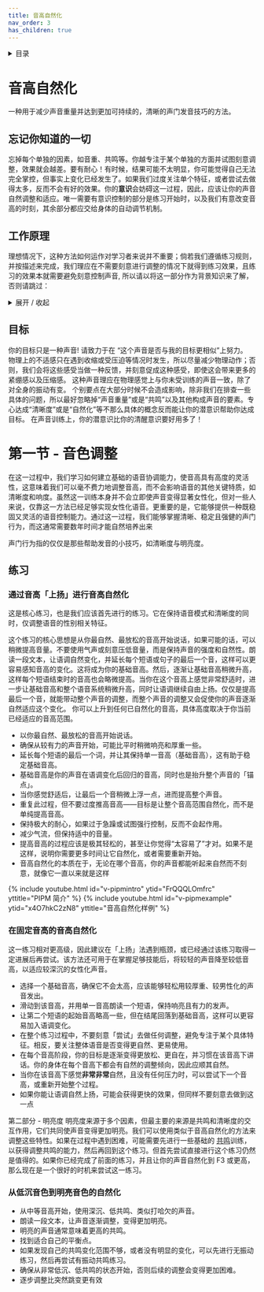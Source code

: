 ```yaml
---
title: 音高自然化
nav_order: 3
has_children: true
---
```

<details closed markdown="block">
  <summary>
    目录
  </summary>
{: .text-delta }
1. TOC
{:toc}
</details>

# 音高自然化
一种用于减少声音重量并达到更加可持续的，清晰的声门发音技巧的方法。

## 忘记你知道的一切
忘掉每个单独的因素，如音重、共鸣等。你越专注于某个单独的方面并试图刻意调整，效果就会越差。要有耐心！有时候，结果可能不太明显，你可能觉得自己无法完全掌控，但事实上变化已经发生了。如果我们过度关注单个特征，或者尝试去做得太多，反而不会有好的效果。你的**意识**会妨碍这一过程，因此，应该让你的声音自然调整和适应。唯一需要有意识控制的部分是练习开始时，以及我们有意改变音高的时刻，其余部分都应交给身体的自动调节机制。

## 工作原理
理想情况下，这种方法如何运作对学习者来说并不重要；倘若我们遵循练习规则，并按描述来完成，我们理应在不需要刻意进行调整的情况下就得到练习效果，且练习的效果本就需要避免刻意控制声音, 所以请以将这一部分作为背景知识来了解，否则请跳过：
<details closed markdown="block">
<summary markdown="block">
展开 / 收起
</summary>
工作原理十分简单。 我们的声音存在着复合性，或者说当你试图达到某个目的时，也会同时达成另一个目的。有时候这种复合性会影响我们, 但有时候也代表了某种层面上的自然平衡。 音高在声音女性化的几乎每个要点上都存在着少量的正向复合性， 且我们在不费力也不牺牲其他要点的前提下调节音高的能力代表了声音女性化与更广义的发声能力中非常关键的一项技能。通过这些方法习得的能力等效于在数年来通过每日的练习所取得的成果。

一旦学会，这些技能对任何音高都有帮助, 也就是说我们可以在较低的音高下维持女性化的声音特征以及我们通过这些方法习得的其他通用技能。需要格外注意的是音高本身对声音的“质量”以及性别影响甚微，却是可以用来达到我们想要的改变的有力工具。 我们的目标并非“提高音高”，而是在每种音高下改进声音。最终，我们可以获得在下意识中控制声音重量的能力，但这需要大量的练习。
</details>

## 目标
你的目标只是一种声音! 请致力于在 “这个声音是否与我的目标更相似”上努力。 物理上的不适感只在遇到收缩或受压迫等情况时发生，所以尽量减少物理动作；否则，我们会将这些感受当做一种反馈，并刻意促成这种感受，即使这会带来更多的紧绷感以及压缩感。 这种声音理应在物理感觉上与你未受训练的声音一致，除了对全身的振动有变。 个别要点在大部分时候不会造成影响，除非我们在排查一些具体的问题，所以最好忽略掉“声音重量”或是“共鸣”以及其他构成声音的要素。专心达成“清晰度”或是“自然化”等不那么具体的概念反而能让你的潜意识帮助你达成目标。 在声音训练上，你的潜意识比你的清醒意识要好用多了！



# 第一节 - 音色调整
在这一过程中，我们学习如何建立基础的语音协调能力，使音高具有高度的灵活性，这意味着我们可以毫不费力地调整音高，而不会影响语音的其他关键特质，如清晰度和响度。虽然这一训练本身并不会立即使声音变得显著女性化，但对一些人来说，仅靠这一方法已经足够实现女性化语音。更重要的是，它能够提供一种既稳固又灵活的语音控制能力。通过这一过程，我们能够掌握清晰、稳定且强健的声门行为，而这通常需要数年时间才能自然培养出来

声门行为指的仅仅是那些帮助发音的小技巧，如清晰度与明亮度。


## 练习

### 通过音高「上扬」进行音高自然化
这是核心练习，也是我们应该首先进行的练习。它在保持语音模式和清晰度的同时，仅调整语音的性别相关特征。

这个练习的核心思想是从你最自然、最放松的音高开始说话，如果可能的话，可以稍微提高音量。不要使用气声或刻意压低音量，而是保持声音的强度和自然性。朗读一段文本，让语调自然变化，并延长每个短语或句子的最后一个音，这样可以更容易感知音高的变化。这将成为你的基础音高。然后，逐渐让基础音高稍微升高，这样每个短语结束时的音高也会略微提高。当你在这个音高上感觉非常舒适时，进一步让基础音高和整个语音系统稍微升高，同时让语调继续自由上扬。仅仅是提高最后一个音，就能带动整个声音的调整，而整个声音的调整又会促使你的声音逐渐自然适应这个变化。 你可以上升到任何已自然化的音高，具体高度取决于你当前已经适应的音高范围。
- 以你最自然、最放松的音高开始说话。
- 确保从较有力的声音开始，可能比平时稍微响亮和厚重一些。
- 延长每个短语的最后一个词，并让其保持单一音高（基础音高），这有助于稳定基础音高。
- 基础音高是你的声音在语调变化后回归的音高，同时也是抬升整个声音的「锚点」。
- 当你感觉舒适后，让最后一个音稍微上浮一点，进而提高整个声音。
- 重复此过程，但不要过度推高音高——目标是让整个音高范围自然化，而不是单纯提高音高。
- 保持极大的耐心，如果过于急躁或试图强行控制，反而不会起作用。
- 减少气流，但保持适中的音量。
- 提高音高的过程应该是极其轻松的，甚至让你觉得“太容易了”才对。如果不是这样，说明你需要更多时间让它自然化，或者需要重新开始。
- 音高自然化的本质在于，无论在哪个音高，你的声音都能听起来自然而不刻意，就像它一直以来就是这样

{% include youtube.html id="v-pipmintro" ytid="FrQQQLOmfrc" yttitle="PIPM 简介" %}
{% include youtube.html id="v-pipmexample" ytid="x4O7hkC2zN8" yttitle="音高自然化样例" %}

### 在固定音高的音高自然化
这一练习相对更高级，因此建议在「上扬」法遇到瓶颈，或已经通过该练习取得一定进展后再尝试。该方法还可用于在掌握足够技能后，将较轻的声音降至较低音高，以适应较深沉的女性化声音。
- 选择一个基础音高，确保它不会太高，应该能够轻松用较厚重、较男性化的声音发出。
- 滑动到该音高，并用单一音高朗读一个短语，保持响亮且有力的发声。
- 让第二个短语的起始音高略高一些，但在结尾回落到基础音高，这样可以更容易加入语调变化。
- 在整个练习过程中，不要刻意「尝试」去做任何调整，避免专注于某个具体特征。相反，要关注整体语音是否变得更自然、更易使用。
- 在每个音高阶段，你的目标是逐渐变得更放松、更自在，并习惯在该音高下讲话。你的身体在每个音高下都会有自然的调整倾向，因此应顺其自然。
- 当你在该音高下感觉**非常非常**自然，且没有任何压力时，可以尝试下一个音高，或重新开始整个过程。
- 如果你能让语调自然上扬，可能会获得更快的效果，但同样不要刻意去做到这一点


第二部分 - 明亮度
明亮度来源于多个因素，但最主要的来源是共鸣和清晰度的交互作用，它们共同使声音变得更加明亮。我们可以使用类似于音高自然化的方法来调整这些特性。如果在过程中遇到困难，可能需要先进行一些基础的 [共鸣](/wiki/pages/resonance)训练，以获得调整共鸣的能力，然后再回到这个练习。但首先尝试直接进行这个练习仍然是值得的。如果你已经完成了前面的练习，并且让你的声音自然化到 F3 或更高，那么现在是一个很好的时机来尝试这一练习。
### 从低沉音色到明亮音色的自然化
- 从中等音高开始，使用深沉、低共鸣、类似打哈欠的声音。
- 朗读一段文本，让声音逐渐调整，变得更加明亮。
- 明亮的声音通常意味着更高的共鸣。
- 找到适合自己的平衡点。
- 如果发现自己的共鸣变化范围不够，或者没有明显的变化，可以先进行无振动练习，然后再尝试有振动共鸣练习。
- 确保从非常低沉、低共鸣的状态开始，否则后续的调整会变得更加困难。
- 逐步调整比突然跳变更有效
